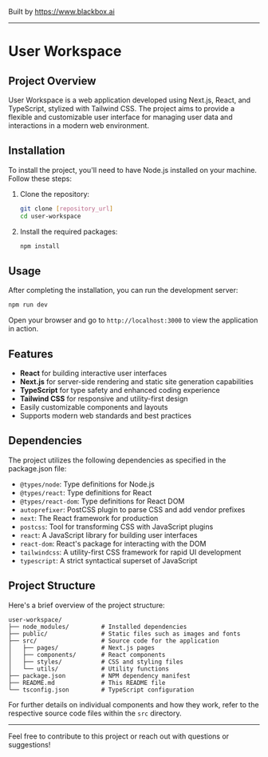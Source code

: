 
Built by https://www.blackbox.ai

---

# User Workspace

## Project Overview
User Workspace is a web application developed using Next.js, React, and TypeScript, stylized with Tailwind CSS. The project aims to provide a flexible and customizable user interface for managing user data and interactions in a modern web environment.

## Installation
To install the project, you'll need to have Node.js installed on your machine. Follow these steps:

1. Clone the repository:
   ```bash
   git clone [repository_url]
   cd user-workspace
   ```

2. Install the required packages:
   ```bash
   npm install
   ```

## Usage
After completing the installation, you can run the development server:

```bash
npm run dev
```

Open your browser and go to `http://localhost:3000` to view the application in action.

## Features
- **React** for building interactive user interfaces
- **Next.js** for server-side rendering and static site generation capabilities
- **TypeScript** for type safety and enhanced coding experience
- **Tailwind CSS** for responsive and utility-first design
- Easily customizable components and layouts
- Supports modern web standards and best practices

## Dependencies
The project utilizes the following dependencies as specified in the package.json file:

- `@types/node`: Type definitions for Node.js
- `@types/react`: Type definitions for React
- `@types/react-dom`: Type definitions for React DOM
- `autoprefixer`: PostCSS plugin to parse CSS and add vendor prefixes
- `next`: The React framework for production
- `postcss`: Tool for transforming CSS with JavaScript plugins
- `react`: A JavaScript library for building user interfaces
- `react-dom`: React's package for interacting with the DOM
- `tailwindcss`: A utility-first CSS framework for rapid UI development
- `typescript`: A strict syntactical superset of JavaScript

## Project Structure
Here's a brief overview of the project structure:

```
user-workspace/
├── node_modules/         # Installed dependencies
├── public/               # Static files such as images and fonts
├── src/                  # Source code for the application
│   ├── pages/            # Next.js pages
│   ├── components/       # React components
│   ├── styles/           # CSS and styling files
│   └── utils/            # Utility functions
├── package.json          # NPM dependency manifest
├── README.md             # This README file
└── tsconfig.json         # TypeScript configuration
```

For further details on individual components and how they work, refer to the respective source code files within the `src` directory.

---

Feel free to contribute to this project or reach out with questions or suggestions!